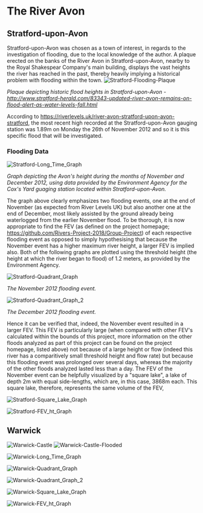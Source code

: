 # The River Avon
## Stratford-upon-Avon
Stratford-upon-Avon was chosen as a town of interest, in regards to the investigation of flooding, due to the local knowledge of the author. A plaque erected on the banks of the River Avon in Stratford-upon-Avon, nearby to the Royal Shakespear Company's main building, displays the vast heights the river has reached in the past, thereby heavily implying a historical problem with flooding within the town.
![Stratford-Flooding-Plaque](Stratford-Flooding-Plaque.png)

*Plaque depicting historic flood heights in Stratford-upon-Avon - http://www.stratford-herald.com/83343-updated-river-avon-remains-on-flood-alert-as-water-levels-fall.html*

According to https://riverlevels.uk/river-avon-stratford-upon-avon-stratford, the most recent high recorded at the Stratford-upon-Avon gauging station was 1.89m on Monday the 26th of November 2012 and so it is this specific flood that will be investigated.

### Flooding Data
![Stratford-Long_Time_Graph](Stratford-Long_Time_Graph.png)

*Graph depicting the Avon's height during the months of November and December 2012, using data provided by the Environment Agency for the Cox's Yard guaging station located within Stratford-upon-Avon.*

The graph above clearly emphasizes two flooding events, one at the end of November (as expected from River Levels UK) but also another one at the end of December, most likely assisted by the ground already being waterlogged from the earlier November flood. To be thorough, it is now appropriate to find the FEV (as defined on the project homepage; https://github.com/Rivers-Project-2018/Group-Project) of each respective flooding event as opposed to simply hypothesising that because the November event has a higher maximum river height, a larger FEV is implied also. Both of the following graphs are plotted using the threshold height (the height at which the river began to flood) of 1.2 meters, as provided by the Environment Agency.

![Stratford-Quadrant_Graph](Stratford-Quadrant_Graph.png)

*The November 2012 flooding event.*

![Stratford-Quadrant_Graph_2](Stratford-Quadrant_Graph_2.png)

*The December 2012 flooding event.*

Hence it can be verified that, indeed, the November event resulted in a larger FEV. This FEV is particularly large (when compared with other FEV's calculated within the bounds of this project, more information on the other floods analyzed as part of this project can be found on the project homepage, listed above) not because of a large height or flow (indeed this river has a comparitively small threshold height and flow rate) but because this flooding event was prolonged over several days, whereas the majority of the other floods analyzed lasted less than a day. The FEV of the November event can be helpfully visualized by a "square lake", a lake of depth 2m with equal side-lengths, which are, in this case, 3868m each. This square lake, therefore, represents the same volume of the FEV, 

![Stratford-Square_Lake_Graph](Stratford-Square_Lake_Graph.png)

![Stratford-FEV_ht_Graph](Stratford-FEV_ht_Graph.png)
## Warwick
![Warwick-Castle](Warwick-Castle.png) ![Warwick-Castle-Flooded](Warwick-Castle-Flooded.png)

![Warwick-Long_Time_Graph](Warwick-Long_Time_Graph.png)

![Warwick-Quadrant_Graph](Warwick-Quadrant_Graph.png)

![Warwick-Quadrant_Graph_2](Warwick-Quadrant_Graph_2.png)

![Warwick-Square_Lake_Graph](Warwick-Square_Lake_Graph.png)

![Warwick-FEV_ht_Graph](Warwick-FEV_ht_Graph.png)
